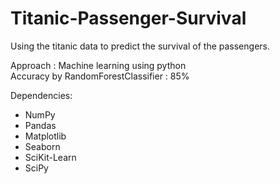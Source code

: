 # Titanic-Passenger-Survival

Using the titanic data to predict the survival of the passengers.

Approach : Machine learning using python<br>
Accuracy by RandomForestClassifier : 85%

Dependencies:
- NumPy
- Pandas
- Matplotlib
- Seaborn
- SciKit-Learn
- SciPy
